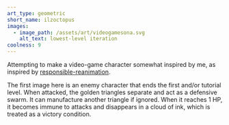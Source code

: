 ```yaml
---
art_type: geometric
short_name: ilzoctopus
images:
  - image_path: /assets/art/videogamesona.svg
    alt_text: lowest-level iteration
coolness: 9
---
```

Attempting to make a video-game character somewhat inspired by me, as inspired by [responsible-reanimation](http://responsible-reanimation.tumblr.com/tagged/finalbosssona/chrono/).

The first image here is an enemy character that ends the first and/or tutorial level. When attacked, the golden triangles separate and act as a defensive swarm. It can manufacture another triangle if ignored. When it reaches 1 HP, it becomes immune to attacks and disappears in a cloud of ink, which is treated as a victory condition.